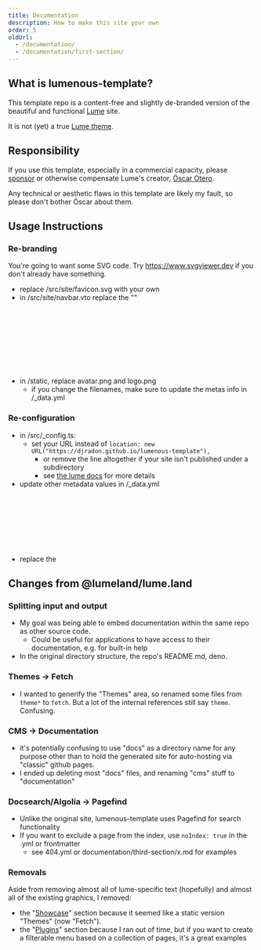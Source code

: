 ```yaml
---
title: Documentation
description: How to make this site your own
order: 5
oldUrl: 
  - /documentation/
  - /documentation/first-section/
---
```


## What is lumenous-template?

This template repo is a content-free and slightly de-branded version of the beautiful and functional [Lume](https://lume.land/) site. 

It is not (yet) a true [Lume theme](https://lume.land/themes/).

## Responsibility

If you use this template, especially in a commercial capacity, please [sponsor](https://github.com/sponsors/oscarotero) or otherwise compensate Lume's creator, [Óscar Otero](https://oscarotero.com/). 

Any technical or aesthetic flaws in this template are likely my fault, so please don't bother Óscar about them.

## Usage Instructions

### Re-branding

You're going to want some SVG code. Try https://www.svgviewer.dev if you don't already have something.

- replace /src/site/favicon.svg with your own
- in /src/site/navbar.vto replace the "<!-- Central Decorative Element -->" <svg> with your own.
- in /static, replace avatar.png and logo.png
  - if you change the filenames, make sure to update the metas info in /_data.yml


### Re-configuration

- in /src/_config.ts:
  - set your URL instead of `location: new URL("https://djradon.github.io/lumenous-template"),`
    - or remove the line altogether if your site isn't published under a subdirectory
    - see [the lume docs](https://lume.land/docs/configuration/config-file/#location) for more details
- update other metadata values in /_data.yml
- replace the <svg> in _includes/templates/navbar.vto

## Changes from @lumeland/lume.land

### Splitting input and output

- My goal was being able to embed documentation within the same repo as other source code.
  - Could be useful for applications to have access to their documentation, e.g. for built-in help
- In the original directory structure, the repo's README.md, deno.

### Themes -> Fetch

- I wanted to generify the "Themes" area, so renamed some files from `theme*` to `fetch`. But a lot of the internal references still say `theme`. Confusing.


### CMS -> Documentation

- it's potentially confusing to use "docs" as a directory name for any purpose other than to hold the generated site for auto-hosting via "classic" github pages. 
- I ended up deleting most "docs" files, and renaming "cms" stuff to "documentation"

### Docsearch/Algolia -> Pagefind

- Unlike the original site, lumenous-template uses Pagefind for search functionality
- If you want to exclude a page from the index, use `noIndex: true` in the .yml or frontmatter
  - see 404.yml or documentation/third-section/x.md for examples

### Removals

Aside from removing almost all of lume-specific text (hopefully) and almost all of the existing graphics, I removed:

- the "[Showcase](https://lume.land/showcase/)" section because it seemed like a static version "Themes" (now "Fetch").
- the "[Plugins](https://lume.land/plugins/)" section because I ran out of time, but if you want to create a filterable menu based on a collection of pages, it's a great examples

